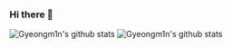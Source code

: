 ### Hi there 👋

<!--
**Gyeongm1n/Gyeongm1n** is a ✨ _special_ ✨ repository because its `README.md` (this file) appears on your GitHub profile.

Here are some ideas to get you started:

- 🔭 I’m currently working on ...
- 🌱 I’m currently learning ...
- 👯 I’m looking to collaborate on ...
- 🤔 I’m looking for help with ...
- 💬 Ask me about ...
- 📫 How to reach me: ...
- 😄 Pronouns: ...
- ⚡ Fun fact: ...
-->

![Gyeongm1n's github stats](https://github-readme-stats.vercel.app/api?username=Gyeongm1n&show_icons=true)
![Gyeongm1n's github stats](https://github-readme-stats.vercel.app/api/top-langs/?username=Gyeongm1n&show_icons=true&hide_border=true&title_color=004386&icon_color=004386&layout=compact)
